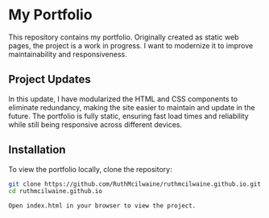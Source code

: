 # My Portfolio

This repository contains my portfolio. Originally created as static web pages, the project is a work in progress. I want to modernize it to improve maintainability and responsiveness.

## Project Updates

In this update, I have modularized the HTML and CSS components to eliminate redundancy, making the site easier to maintain and update in the future. The portfolio is fully static, ensuring fast load times and reliability while still being responsive across different devices.

## Installation

To view the portfolio locally, clone the repository:

```bash
git clone https://github.com/RuthMcilwaine/ruthmcilwaine.github.io.git
cd ruthmcilwaine.github.io

Open index.html in your browser to view the project.
